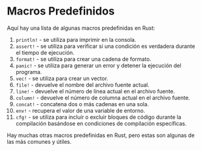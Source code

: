 # Macros Predefinidos

Aquí hay una lista de algunas macros predefinidas en Rust:

1. `println!` - se utiliza para imprimir en la consola.
2. `assert!` - se utiliza para verificar si una condición es verdadera durante el tiempo de ejecución.
3. `format!` - se utiliza para crear una cadena de formato.
4. `panic!` - se utiliza para generar un error y detener la ejecución del programa.
5. `vec!` - se utiliza para crear un vector.
6. `file!` - devuelve el nombre del archivo fuente actual.
7. `line!` - devuelve el número de línea actual en el archivo fuente.
8. `column!` - devuelve el número de columna actual en el archivo fuente.
9. `concat!` - concatena dos o más cadenas en una sola.
10. `env!` - recupera el valor de una variable de entorno.
11. `cfg!` - se utiliza para incluir o excluir bloques de código durante la compilación basándose en condiciones de compilación específicas.

Hay muchas otras macros predefinidas en Rust, pero estas son algunas de las más comunes y útiles.
